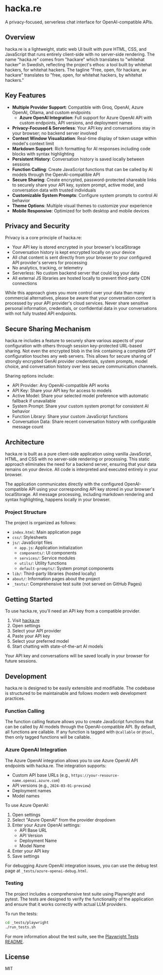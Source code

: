 # hacka.re

A privacy-focused, serverless chat interface for OpenAI-compatible APIs.

## Overview

hacka.re is a lightweight, static web UI built with pure HTML, CSS, and JavaScript that runs entirely client-side with no server-side rendering. The name "hacka.re" comes from "hackare" which translates to "whitehat hacker" in Swedish, reflecting the project's ethos: a tool built by whitehat hackers, for whitehat hackers. The tagline "Free, open, för hackare, av hackare" translates to "free, open, for whitehat hackers, by whitehat hackers."

## Key Features

- **Multiple Provider Support**: Compatible with Groq, OpenAI, Azure OpenAI, Ollama, and custom endpoints
  - **Azure OpenAI Integration**: Full support for Azure OpenAI API with custom endpoints, API versions, and deployment names
- **Privacy-Focused & Serverless**: Your API key and conversations stay in your browser; no backend server involved
- **Context Window Visualization**: Real-time display of token usage within model's context limit
- **Markdown Support**: Rich formatting for AI responses including code blocks with syntax highlighting
- **Persistent History**: Conversation history is saved locally between sessions
- **Function Calling**: Create JavaScript functions that can be called by AI models through the OpenAI-compatible API
- **Secure Sharing**: Create encrypted, password-protected shareable links to securely share your API key, system prompt, active model, and conversation data with trusted individuals
- **Customizable System Prompts**: Configure system prompts to control AI behavior
- **Theme Options**: Multiple visual themes to customize your experience
- **Mobile Responsive**: Optimized for both desktop and mobile devices

## Privacy and Security

Privacy is a core principle of hacka.re:

- Your API key is stored encrypted in your browser's localStorage
- Conversation history is kept encrypted locally on your device
- All chat content is sent directly from your browser to your configured API provider's servers for processing
- No analytics, tracking, or telemetry
- Serverless: No custom backend server that could log your data
- All external JS libraries are hosted locally to prevent third-party CDN connections

While this approach gives you more control over your data than many commercial alternatives, please be aware that your conversation content is processed by your API provider's cloud services. Never share sensitive personal information, credentials, or confidential data in your conversations with not fully trusted API endpoints.

## Secure Sharing Mechanism

hacka.re includes a feature to securely share various aspects of your configuration with others through session key-protected URL-based sharing. Not even the encrypted blob in the link containing a complete GPT configuration touches any web servers. This allows for secure sharing of strongly encrypted GenAI provider credentials, system prompts, model choice, and conversation history over less secure communication channels.

Sharing options include:
- API Provider: Any OpenAI-compatible API works
- API Key: Share your API key for access to models
- Active Model: Share your selected model preference with automatic fallback if unavailable
- System Prompt: Share your custom system prompt for consistent AI behavior
- Function Library: Share your custom JavaScript functions
- Conversation Data: Share recent conversation history with configurable message count

## Architecture

hacka.re is built as a pure client-side application using vanilla JavaScript, HTML, and CSS with no server-side rendering or processing. This static approach eliminates the need for a backend server, ensuring that your data remains on your device. All code is interpreted and executed entirely in your browser.

The application communicates directly with the configured OpenAI-compatible API using your corresponding API key stored in your browser's localStorage. All message processing, including markdown rendering and syntax highlighting, happens locally in your browser.

### Project Structure

The project is organized as follows:

- `index.html`: Main application page
- `css/`: Stylesheets
- `js/`: JavaScript files
  - `app.js`: Application initialization
  - `components/`: UI components
  - `services/`: Service modules
  - `utils/`: Utility functions
  - `default-prompts/`: System prompt components
- `lib/`: Third-party libraries (hosted locally)
- `about/`: Information pages about the project
- `_tests/`: Comprehensive test suite (not served on GitHub Pages)

## Getting Started

To use hacka.re, you'll need an API key from a compatible provider.

1. Visit [hacka.re](https://hacka.re/)
2. Open settings
3. Select your API provider
4. Paste your API key
5. Select your preferred model
6. Start chatting with state-of-the-art AI models

Your API key and conversations will be saved locally in your browser for future sessions.

## Development

hacka.re is designed to be easily extensible and modifiable. The codebase is structured to be maintainable and follows modern web development practices.

### Function Calling

The function calling feature allows you to create JavaScript functions that can be called by AI models through the OpenAI-compatible API. By default, all functions are callable. If any function is tagged with `@callable` or `@tool`, then only tagged functions will be callable.

### Azure OpenAI Integration

The Azure OpenAI integration allows you to use Azure OpenAI API endpoints with hacka.re. The integration supports:

- Custom API base URLs (e.g., `https://your-resource-name.openai.azure.com`)
- API versions (e.g., `2024-03-01-preview`)
- Deployment names
- Model names

To use Azure OpenAI:

1. Open settings
2. Select "Azure OpenAI" from the provider dropdown
3. Enter your Azure OpenAI settings:
   - API Base URL
   - API Version
   - Deployment Name
   - Model Name
4. Enter your API key
5. Save settings

For debugging Azure OpenAI integration issues, you can use the debug test page at `_tests/azure-openai-debug.html`.

### Testing

The project includes a comprehensive test suite using Playwright and pytest. The tests are designed to verify the functionality of the application and ensure that it works correctly with actual LLM providers.

To run the tests:

```bash
cd _tests/playwright
./run_tests.sh
```

For more information about the test suite, see the [Playwright Tests README](_tests/playwright/README.md).

## License

MIT
